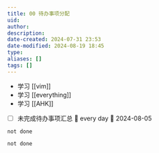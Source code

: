 ```yaml
---
title: 00 待办事项分配
uid: 
author: 
description: 
date-created: 2024-07-31 23:53
date-modified: 2024-08-19 18:45
type: 
aliases: []
tags: []
---
```


- 学习 [[vim]]
- 学习 [[everything]]
- 学习 [[AHK]]

- [ ] 未完成待办事项汇总 🔁 every day 🛫 2024-08-05

```task
not done
```

```task
not done
```
